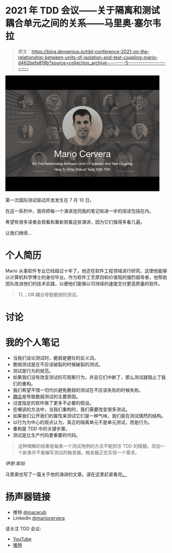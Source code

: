 # 2021 年 TDD 会议——关于隔离和测试耦合单元之间的关系——马里奥·塞尔韦拉

> 原文：<https://blog.devgenius.io/tdd-conference-2021-on-the-relationship-between-units-of-isolation-and-test-coupling-mario-d462befa819b?source=collection_archive---------5----------------------->

![](img/4b8f3b2096fb59bfd92dd563c0848c41.png)

第一次国际测试驱动开发发生在 7 月 10 日。

在这一系列中，我将把每一个演讲连同我的笔记和进一步的阅读包括在内。

希望有很多读者会观看和重新观看这些演讲，因为它们值得多看几遍。

让我们继续…

# 个人简历

Mario 从事软件专业已经超过十年了。他还在软件工程领域进行研究，这使他能够以计算机科学博士的身份毕业。作为软件工艺原则和价值观的强烈倡导者，他帮助团队改进他们的技术实践，以便他们能够以可持续的速度交付更高质量的软件。

> TL；DR:耦合导致脆弱的测试。

# 讨论

# 我的个人笔记

*   当我们谈论测试时，脆弱是健壮的反义词。
*   脆弱测试是在不应该破裂的时候破裂的测试。
*   测试是行为的规范。
*   如果我们没有改变测试的可观察行为，并且它们中断了，那么测试就阻止了我们的重构。
*   我们希望不惜一切代价避免脆弱的测试在不应该失败的时候失败。
*   [耦合](https://maximilianocontieri.com/coupling-the-one-and-only-software-design-problem)是导致脆弱测试的主要原因。
*   过度指定的软件做了更多不必要的假设。
*   在嘲讽的方法中，当我们重构时，我们需要改变很多测试。
*   如果我们公开我们的属性来测试它们是一种气味，我们是在测试偶然的结构。
*   以行为为中心的观点认为，真正的隔离单元不是单元测试，而是行为。
*   重构是 TDD 中的关键步骤。
*   测试是比生产代码更重要的代码。

> 这种理解的结果是每类一个测试用例的方法不能抓住 TDD 的精髓。添加一个新类并不是编写测试的触发器。触发器正在实现一个需求。

*伊恩·库珀*

马里奥也写了一篇关于他的演讲的文章。请在这里赶紧看完[。](https://mariocervera.com/talk-1st-international-conference-tdd#ckrnf3pkq0bg5fws15gwgg8a8)

# 扬声器链接

*   推特 [@macerub](https://twitter.com/macerub)
*   LinkedIn [@mariocervera](https://www.linkedin.com/in/mariocervera)

请关注 TDD 会议:

*   [YouTube](https://www.youtube.com/channel/UCKn-DadPoyYssfAOMk1LSew)
*   [推特](https://twitter.com/tddconf)